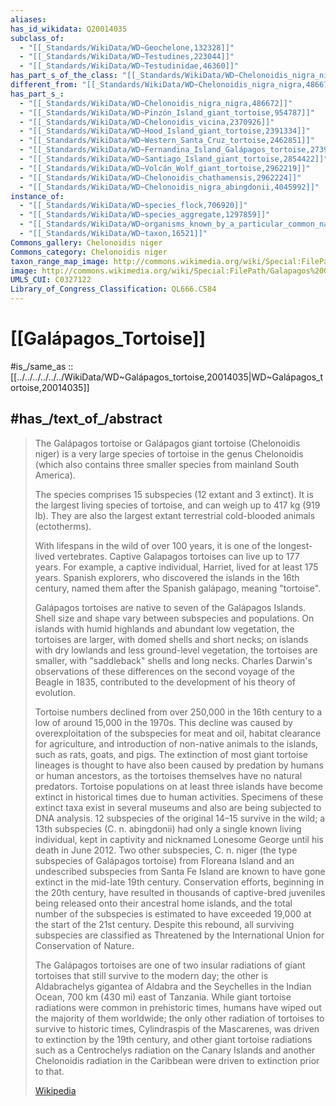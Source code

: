 ```yaml
---
aliases:
has_id_wikidata: Q20014035
subclass_of:
  - "[[_Standards/WikiData/WD~Geochelone,132328]]"
  - "[[_Standards/WikiData/WD~Testudines,223044]]"
  - "[[_Standards/WikiData/WD~Testudinidae,46360]]"
has_part_s_of_the_class: "[[_Standards/WikiData/WD~Chelonoidis_nigra_nigra,486672]]"
different_from: "[[_Standards/WikiData/WD~Chelonoidis_nigra_nigra,486672]]"
has_part_s_:
  - "[[_Standards/WikiData/WD~Chelonoidis_nigra_nigra,486672]]"
  - "[[_Standards/WikiData/WD~Pinzón_Island_giant_tortoise,954787]]"
  - "[[_Standards/WikiData/WD~Chelonoidis_vicina,2370926]]"
  - "[[_Standards/WikiData/WD~Hood_Island_giant_tortoise,2391334]]"
  - "[[_Standards/WikiData/WD~Western_Santa_Cruz_tortoise,2462851]]"
  - "[[_Standards/WikiData/WD~Fernandina_Island_Galápagos_tortoise,2739149]]"
  - "[[_Standards/WikiData/WD~Santiago_Island_giant_tortoise,2854422]]"
  - "[[_Standards/WikiData/WD~Volcán_Wolf_giant_tortoise,2962219]]"
  - "[[_Standards/WikiData/WD~Chelonoidis_chathamensis,2962224]]"
  - "[[_Standards/WikiData/WD~Chelonoidis_nigra_abingdonii,4045992]]"
instance_of:
  - "[[_Standards/WikiData/WD~species_flock,706920]]"
  - "[[_Standards/WikiData/WD~species_aggregate,1297859]]"
  - "[[_Standards/WikiData/WD~organisms_known_by_a_particular_common_name,55983715]]"
  - "[[_Standards/WikiData/WD~taxon,16521]]"
Commons_gallery: Chelonoidis niger
Commons_category: Chelonoidis niger
taxon_range_map_image: http://commons.wikimedia.org/wiki/Special:FilePath/Gal%C3%A1pagos%20tortoise%20distribution%20map.svg
image: http://commons.wikimedia.org/wiki/Special:FilePath/Galapagos%20Geochelone%20nigra%20porteri.jpg
UMLS_CUI: C0327122
Library_of_Congress_Classification: QL666.C584
---
```


# [[Galápagos_Tortoise]] 

#is_/same_as :: [[../../../../../../WikiData/WD~Galápagos_tortoise,20014035|WD~Galápagos_tortoise,20014035]] 

## #has_/text_of_/abstract 

> The Galápagos tortoise or Galápagos giant tortoise (Chelonoidis niger) 
> is a very large species of tortoise in the genus Chelonoidis 
> (which also contains three smaller species from mainland South America). 
> 
> The species comprises 15 subspecies (12 extant and 3 extinct). 
> It is the largest living species of tortoise, and can weigh up to 417 kg (919 lb). 
> They are also the largest extant terrestrial cold-blooded animals (ectotherms).
>
> With lifespans in the wild of over 100 years, it is one of the longest-lived vertebrates. Captive Galapagos tortoises can live up to 177 years. For example, a captive individual, Harriet, lived for at least 175 years. Spanish explorers, who discovered the islands in the 16th century, named them after the Spanish galápago, meaning "tortoise".
>
> Galápagos tortoises are native to seven of the Galápagos Islands. Shell size and shape vary between subspecies and populations. On islands with humid highlands and abundant low vegetation, the tortoises are larger, with domed shells and short necks; on islands with dry lowlands and less ground-level vegetation, the tortoises are smaller, with "saddleback" shells and long necks. Charles Darwin's observations of these differences on the second voyage of the Beagle in 1835, contributed to the development of his theory of evolution.
>
> 
>
> Tortoise numbers declined from over 250,000 in the 16th century to a low of around 15,000 in the 1970s. This decline was caused by overexploitation of the subspecies for meat and oil, habitat clearance for agriculture, and introduction of non-native animals to the islands, such as rats, goats, and pigs. The extinction of most giant tortoise lineages is thought to have also been caused by predation by humans or human ancestors, as the tortoises themselves have no natural predators.  Tortoise populations on at least three islands have become extinct in historical times due to human activities. Specimens of these extinct taxa exist in several museums and also are being subjected to DNA analysis. 12 subspecies of the original 14–15 survive in the wild; a 13th subspecies (C. n. abingdonii) had only a single known living individual, kept in captivity and nicknamed Lonesome George until his death in June 2012. Two other subspecies, C. n. niger (the type subspecies of Galápagos tortoise) from Floreana Island and an undescribed subspecies from Santa Fe Island are known to have gone extinct in the mid-late 19th century. Conservation efforts, beginning in the 20th century, have resulted in thousands of captive-bred juveniles being released onto their ancestral home islands, and the total number of the subspecies is estimated to have exceeded 19,000 at the start of the 21st century. Despite this rebound, all surviving subspecies are classified as Threatened by the International Union for Conservation of Nature.
>
> The Galápagos tortoises are one of two insular radiations of giant tortoises that still survive to the modern day; the other is Aldabrachelys gigantea of Aldabra and the Seychelles in the Indian Ocean, 700 km (430 mi) east of Tanzania. While giant tortoise radiations were common in prehistoric times,  humans have wiped out the majority of them worldwide; the only other radiation of tortoises to survive to historic times, Cylindraspis of the Mascarenes, was driven to extinction by the 19th century, and other giant tortoise radiations such as a Centrochelys radiation on the Canary Islands and another Chelonoidis radiation in the Caribbean were driven to extinction prior to that.
>
> [Wikipedia](https://en.wikipedia.org/wiki/Gal%C3%A1pagos%20tortoise) 


